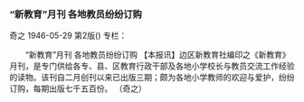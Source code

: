### “新教育”月刊  各地教员纷纷订购
奇之
1946-05-29
第2版()
专栏：

　　“新教育”月刊
    各地教员纷纷订购
    【本报讯】边区新教育社编印之《新教育》月刊，是专门供给各专、县、区教育行政干部及各地小学校长与教员交流工作经验的读物。该刊自二月创刊以来已出版三期；颇为各地小学教师的欢迎与爱护，纷纷订购，每期出版七千五百份。
    （奇之）
